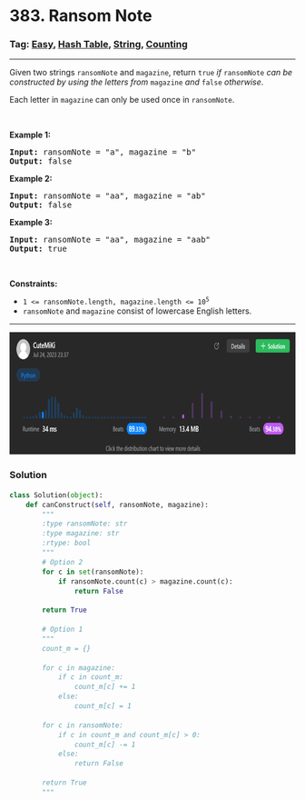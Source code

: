 # 383. Ransom Note
### Tag: [Easy](https://github.com/TheOnlyMiki/LeetCode-For-Fun/tree/main#easy-level), [Hash Table](https://github.com/TheOnlyMiki/LeetCode-For-Fun/tree/main#hash-table), [String](https://github.com/TheOnlyMiki/LeetCode-For-Fun/tree/main#string), [Counting](https://github.com/TheOnlyMiki/LeetCode-For-Fun/tree/main#counting)
---
<div class="px-5 pt-4"><div class="flex"></div><div class="_1l1MA" data-track-load="description_content"><p>Given two strings <code>ransomNote</code> and <code>magazine</code>, return <code>true</code><em> if </em><code>ransomNote</code><em> can be constructed by using the letters from </em><code>magazine</code><em> and </em><code>false</code><em> otherwise</em>.</p>

<p>Each letter in <code>magazine</code> can only be used once in <code>ransomNote</code>.</p>

<p>&nbsp;</p>
<p><strong class="example">Example 1:</strong></p>
<pre><strong>Input:</strong> ransomNote = "a", magazine = "b"
<strong>Output:</strong> false
</pre><p><strong class="example">Example 2:</strong></p>
<pre><strong>Input:</strong> ransomNote = "aa", magazine = "ab"
<strong>Output:</strong> false
</pre><p><strong class="example">Example 3:</strong></p>
<pre><strong>Input:</strong> ransomNote = "aa", magazine = "aab"
<strong>Output:</strong> true
</pre>
<p>&nbsp;</p>
<p><strong>Constraints:</strong></p>

<ul>
	<li><code>1 &lt;= ransomNote.length, magazine.length &lt;= 10<sup>5</sup></code></li>
	<li><code>ransomNote</code> and <code>magazine</code> consist of lowercase English letters.</li>
</ul>
</div></div>

---
<img src="Submit.png" width="700" height="215" />

### Solution

```python
class Solution(object):
    def canConstruct(self, ransomNote, magazine):
        """
        :type ransomNote: str
        :type magazine: str
        :rtype: bool
        """
        # Option 2
        for c in set(ransomNote):
            if ransomNote.count(c) > magazine.count(c):
                return False
        
        return True

        # Option 1 
        """
        count_m = {}

        for c in magazine:
            if c in count_m:
                count_m[c] += 1
            else:
                count_m[c] = 1

        for c in ransomNote:
            if c in count_m and count_m[c] > 0:
                count_m[c] -= 1
            else:
                return False

        return True
        """
```
